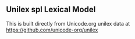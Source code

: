 Unilex spl Lexical Model
----------------------

This is built directly from Unicode.org unilex data at
https://github.com/unicode-org/unilex
